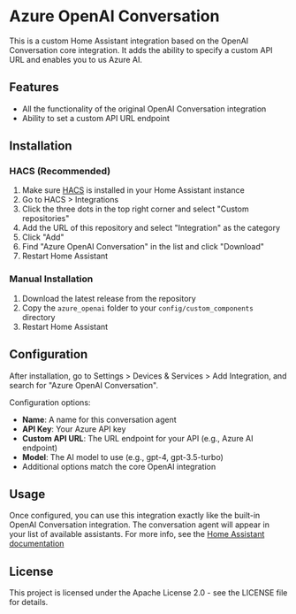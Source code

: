 # Azure OpenAI Conversation

This is a custom Home Assistant integration based on the OpenAI Conversation core integration. It adds the ability to specify a custom API URL and enables you to us Azure AI.

## Features

- All the functionality of the original OpenAI Conversation integration
- Ability to set a custom API URL endpoint

## Installation

### HACS (Recommended)

1. Make sure [HACS](https://hacs.xyz/) is installed in your Home Assistant instance
2. Go to HACS > Integrations
3. Click the three dots in the top right corner and select "Custom repositories"
4. Add the URL of this repository and select "Integration" as the category
5. Click "Add"
6. Find "Azure OpenAI Conversation" in the list and click "Download"
7. Restart Home Assistant

### Manual Installation

1. Download the latest release from the repository
2. Copy the `azure_openai` folder to your `config/custom_components` directory
3. Restart Home Assistant

## Configuration

After installation, go to Settings > Devices & Services > Add Integration, and search for "Azure OpenAI Conversation".

Configuration options:

- **Name**: A name for this conversation agent
- **API Key**: Your Azure API key
- **Custom API URL**: The URL endpoint for your API (e.g., Azure AI endpoint)
- **Model**: The AI model to use (e.g., gpt-4, gpt-3.5-turbo)
- Additional options match the core OpenAI integration

## Usage

Once configured, you can use this integration exactly like the built-in OpenAI Conversation integration. The conversation agent will appear in your list of available assistants. For more info, see the [Home Assistant documentation](https://www.home-assistant.io/integrations/openai_conversation/)

## License

This project is licensed under the Apache License 2.0 - see the LICENSE file for details.
